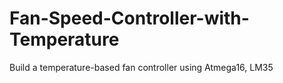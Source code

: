 # Fan-Speed-Controller-with-Temperature
Build a temperature-based fan controller using Atmega16, LM35
